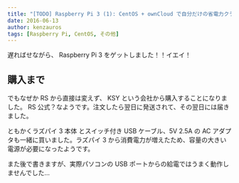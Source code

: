 ```yaml
---
title: "[TODO] Raspberry Pi 3 (1): CentOS + ownCloud で自分だけの省電力クラウド NAS を作る"
date: 2016-06-13
author: kenzauros
tags: [Raspberry Pi, CentOS, その他]
---
```


遅ればせながら、 Raspberry Pi 3 をゲットしました！！イエイ！

## 購入まで

でもなぜか RS から直接は変えず、 KSY という会社から購入することになりました。 RS 公式？なようです。注文したら翌日に発送されて、その翌日には届きました。

ともかくラズパイ 3 本体 とスイッチ付き USB ケーブル、5V 2.5A の AC アダプタも一緒に買いました。ラズパイ 3 から消費電力が増えたため、容量の大きい電源が必要になったようです。

また後で書きますが、実際パソコンの USB ポートからの給電ではうまく動作しませんでした...